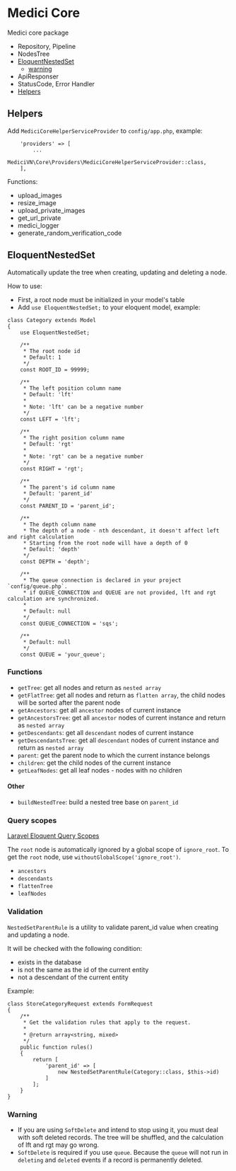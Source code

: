 # Medici Core

Medici core package

- Repository, Pipeline
- NodesTree
- [EloquentNestedSet](#EloquentNestedSet)
  - [warning](#warning)
- ApiResponser
- StatusCode, Error Handler
- [Helpers](#Helpers)

## Helpers

Add `MediciCoreHelperServiceProvider` to `config/app.php`, example:

```injectablephp
    'providers' => [
        ...
        MediciVN\Core\Providers\MediciCoreHelperServiceProvider::class,
    ],
```

Functions:

- upload_images
- resize_image
- upload_private_images
- get_url_private
- medici_logger
- generate_random_verification_code

## EloquentNestedSet

Automatically update the tree when creating, updating and deleting a node.

How to use:

- First, a root node must be initialized in your model's table
- Add `use EloquentNestedSet;` to your eloquent model, example:

```injectablephp
class Category extends Model
{
    use EloquentNestedSet;

    /**
     * The root node id 
     * Default: 1 
     */
    const ROOT_ID = 99999; 

    /**
     * The left position column name
     * Default: 'lft'
     *
     * Note: 'lft' can be a negative number
     */
    const LEFT = 'lft';

    /**
     * The right position column name
     * Default: 'rgt'
     *
     * Note: 'rgt' can be a negative number
     */
    const RIGHT = 'rgt';

    /**
     * The parent's id column name
     * Default: 'parent_id'
     */
    const PARENT_ID = 'parent_id';

    /**
     * The depth column name
     * The depth of a node - nth descendant, it doesn't affect left and right calculation
     * Starting from the root node will have a depth of 0
     * Default: 'depth'
     */
    const DEPTH = 'depth';

    /**
     * The queue connection is declared in your project `config/queue.php`.
     * if QUEUE_CONNECTION and QUEUE are not provided, lft and rgt calculation are synchronized.
     * 
     * Default: null
     */
    const QUEUE_CONNECTION = 'sqs';

    /**
     * Default: null
     */
    const QUEUE = 'your_queue';

```

### Functions

- `getTree`: get all nodes and return as `nested array`
- `getFlatTree`: get all nodes and return as `flatten array`, the child nodes will be sorted after the parent node
- `getAncestors`: get all `ancestor` nodes of current instance
- `getAncestorsTree`: get all `ancestor` nodes of current instance and return as `nested array`
- `getDescendants`: get all `descendant` nodes of current instance
- `getDescendantsTree`: get all `descendant` nodes of current instance and return as `nested array`
- `parent`: get the parent node to which the current instance belongs
- `children`: get the child nodes of the current instance
- `getLeafNodes`: get all leaf nodes - nodes with no children

#### Other

- `buildNestedTree`: build a nested tree base on `parent_id`

### Query scopes

[Laravel Eloquent Query Scopes](https://laravel.com/docs/9.x/eloquent#query-scopes)

The `root` node is automatically ignored by a global scope of `ignore_root`.
To get the `root` node, use `withoutGlobalScope('ignore_root')`.

- `ancestors`
- `descendants`
- `flattenTree`
- `leafNodes`

### Validation

`NestedSetParentRule` is a utility to validate parent_id value when creating and updating a node.

It will be checked with the following condition:

- exists in the database
- is not the same as the id of the current entity
- not a descendant of the current entity

Example:

```injectablephp
class StoreCategoryRequest extends FormRequest
{
    /**
     * Get the validation rules that apply to the request.
     *
     * @return array<string, mixed>
     */
    public function rules()
    {
        return [
            'parent_id' => [
                new NestedSetParentRule(Category::class, $this->id)
            ]
        ];
    }
}
```

### Warning

- If you are using `SoftDelete` and intend to stop using it, you must deal with soft deleted records.
  The tree will be shuffled, and the calculation of lft and rgt may go wrong.
- `SoftDelete` is required if you use `queue`.
  Because the `queue` will not run in `deleting` and `deleted` events if a record is permanently deleted.
